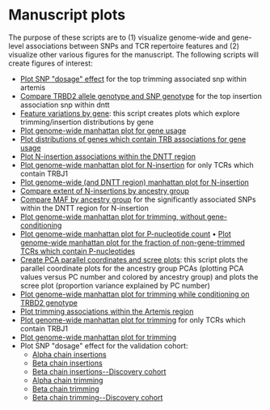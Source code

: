 # Manuscript plots 

The purpose of these scripts are to (1) visualize genome-wide and gene-level associations between SNPs and TCR repertoire features and (2) visualize other various figures for the manuscript.
The following scripts will create figures of interest: 

* [Plot SNP "dosage" effect](artemis_trimming_dosage.R) for the top trimming associated snp within artemis
* [Compare TRBD2 allele genotype and SNP genotype](d_allele_genotype_by_snp_genotype.R) for the top insertion association snp within dntt
* [Feature variations by gene](feature_by_gene_dist.R): this script creates plots which explore trimming/insertion distributions by gene
* [Plot genome-wide manhattan plot for gene usage](gene_usage_manhattan.R)
* [Plot distributions of genes which contain TRB associations for gene usage](gene_usage_tcrb_distributions.R) 
* [Plot N-insertion associations within the DNTT region](insertion_dntt_loci.R)
* [Plot genome-wide manhattan plot for N-insertion](insertion_j1_subset_manhattan.R) for only TCRs which contain TRBJ1
* [Plot genome-wide (and DNTT region) manhattan plot for N-insertion](insertion_multipanel_plot.R)
* [Compare extent of N-insertions by ancestry group](insertions_by_race.R)
* [Compare MAF by ancestry group](maf_by_race_boxplot.R) for the significantly associated SNPs within the DNTT region for N-insertion
* [Plot genome-wide manhattan plot for trimming, without gene-conditioning](naive_trimming_manhattan.R)
* [Plot genome-wide manhattan plot for P-nucleotide count](p_nuc_count_manhattan.R)
• [Plot genome-wide manhattan plot for the fraction of non-gene-trimmed TCRs which contain P-nucleotides](p_nuc_fraction_manhattan.R)
* [Create PCA parallel coordinates and scree plots](pca_plots.R): this script plots the parallel coordinate plots for the ancestry group PCAs (plotting PCA values versus PC number and colored by ancestry group) and plots the scree plot (proportion variance explained by PC number)
* [Plot genome-wide manhattan plot for trimming while conditioning on TRBD2 genotype](trimming_allele_status_correction_manhattan.R)
* [Plot trimming associations within the Artemis region](trimming_artemis_loci.R)
* [Plot genome-wide manhattan plot for trimming](trimming_j1_subset_manhattan.R) for only TCRs which contain TRBJ1
* [Plot genome-wide manhattan plot for trimming](trimming_manhattan.R)
* Plot SNP "dosage" effect for the validation cohort:
    * [Alpha chain insertions](validation_insertion_alpha_boxplots.R)
    * [Beta chain insertions](validation_insertion_beta_boxplots.R)
    * [Beta chain insertions--Discovery cohort](validation_insertion_snp_discovery_cohort.R)
    * [Alpha chain trimming](validation_trimming_alpha_boxplots.R)
    * [Beta chain trimming](validation_trimming_beta_boxplots.R)
    * [Beta chain trimming--Discovery cohort](validation_trimming_snp_discovery_cohort.R)

